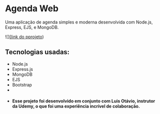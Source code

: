 # Agenda Web

Uma aplicação de agenda simples e moderna desenvolvida com Node.js, Express, EJS, e MongoDB.

![][(link do pprojeto](https://progetoagenda-kg38yeu8s-dias-projects-e25db624.vercel.app/))

## Tecnologias usadas:
- Node.js
- Express.js
- MongoDB
- EJS
- Bootstrap
- 
- ####  Esse projeto foi desenvolvido em conjunto com Luis Otávio, instrutor da Udemy, o que foi uma experiência incrível de colaboração.



